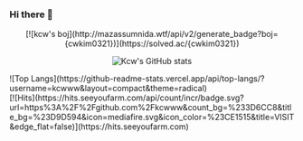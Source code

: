 ### Hi there 👋

<!--
**kcwww/kcwww** is a ✨ _special_ ✨ repository because its `README.md` (this file) appears on your GitHub profile.

Here are some ideas to get you started:

- 🔭 I’m currently working on ...
- 🌱 I’m currently learning ...
- 👯 I’m looking to collaborate on ...
- 🤔 I’m looking for help with ...
- 💬 Ask me about ...
- 📫 How to reach me: ...
- 😄 Pronouns: ...
- ⚡ Fun fact: ...
-->
<div align=center>

</div>
<div align=center>
[![kcw's boj](http://mazassumnida.wtf/api/v2/generate_badge?boj={cwkim0321})](https://solved.ac/{cwkim0321})
</div>
<div align=center>
	
![Kcw's GitHub stats](https://github-readme-stats.vercel.app/api?username=kcwww&show_icons=true&theme=radical)
	
 </div>
 
 <div>
![Top Langs](https://github-readme-stats.vercel.app/api/top-langs/?username=kcwww&layout=compact&theme=radical)
</div>

<div>
[![Hits](https://hits.seeyoufarm.com/api/count/incr/badge.svg?url=https%3A%2F%2Fgithub.com%2Fkcwww&count_bg=%233D6CC8&title_bg=%23D9D594&icon=mediafire.svg&icon_color=%23CE1515&title=VISIT&edge_flat=false)](https://hits.seeyoufarm.com)
</div>
 
